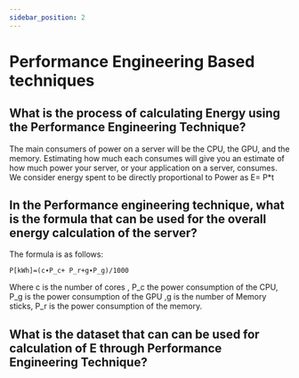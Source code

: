 ```yaml
---
sidebar_position: 2
---
```



# Performance Engineering Based techniques

## What is the process of calculating Energy using the Performance Engineering Technique?

The main consumers of power on a server will be the CPU, the GPU, and the memory. Estimating how much each consumes will give you an estimate of how much power your server, or your application on a server, consumes. We consider energy spent to be directly proportional to Power as E= P*t 



## In the Performance engineering technique, what is the formula that can be used for the overall energy calculation of the server?


The formula is as follows:

`P[kWh]=(c∙P_c+ P_r+g∙P_g)/1000`

Where c is the number of cores , P_c the power consumption of the CPU, P_g is the power consumption of the GPU ,g is the number of Memory sticks, P_r is the power consumption of the memory.

## What is the dataset that can can be used for calculation of E through Performance Engineering Technique?

